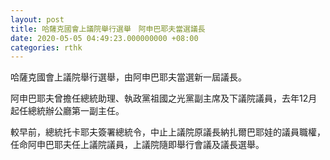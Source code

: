 ```yaml
---
layout: post
title: 哈薩克國會上議院舉行選舉　阿申巴耶夫當選議長
date: 2020-05-05 04:49:23.000000000 +08:00
categories: rthk
---
```


哈薩克國會上議院舉行選舉，由阿申巴耶夫當選新一屆議長。

阿申巴耶夫曾擔任總統助理、執政黨祖國之光黨副主席及下議院議員，去年12月起任總統辦公廳第一副主任。

較早前，總統托卡耶夫簽署總統令，中止上議院原議長納扎爾巴耶娃的議員職權，任命阿申巴耶夫任上議院議員，上議院隨即舉行會議及議長選舉。
